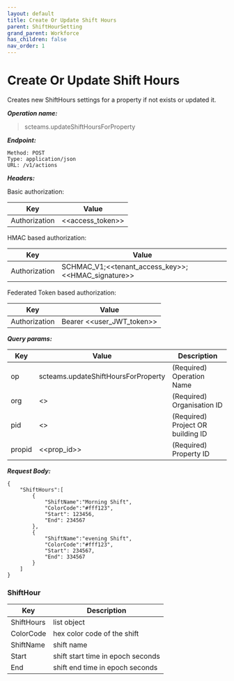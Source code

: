 ```yaml
---
layout: default
title: Create Or Update Shift Hours
parent: ShiftHourSetting
grand_parent: Workforce
has_children: false
nav_order: 1
---
```


# Create Or Update Shift Hours
Creates new ShiftHours settings for a property if not exists or updated it.

***Operation name:***

> scteams.updateShiftHoursForProperty

***Endpoint:***

```
Method: POST
Type: application/json
URL: /v1/actions
```

***Headers:***

Basic authorization:

|Key|Value|
|---|---|
|Authorization|<<access_token>>|

HMAC based authorization:

|Key|Value|
|---|---|
|Authorization|SCHMAC_V1;<<tenant_access_key>>;<<HMAC_signature>>|

Federated Token based authorization:

|Key|Value|
|---|---|
|Authorization|Bearer <<user_JWT_token>>|

***Query params:***

| Key | Value | Description |
| --- | ------|-------------|
| op | scteams.updateShiftHoursForProperty | (Required) Operation Name |
| org | <<org>> | (Required) Organisation ID |
| pid | <<pid>> | (Required) Project OR building ID |
| propid | <<prop_id>> | (Required) Property ID |


***Request Body:***

```
{
    "ShiftHours":[
        {
            "ShiftName":"Morning Shift",
            "ColorCode":"#fff123",
            "Start": 123456,
            "End": 234567
        },
        {
            "ShiftName":"evening Shift",
            "ColorCode":"#fff123",
            "Start": 234567,
            "End": 334567
        }
    ]
}
```

### ShiftHour

|Key|Description|
|---|---|
|ShiftHours|list object|
|ColorCode|hex color code of the shift|
|ShiftName|shift name|
|Start|shift start time in epoch seconds|
|End|shift end time in epoch seconds|